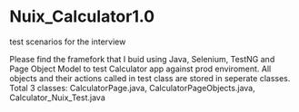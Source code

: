 # Nuix_Calculator1.0
test scenarios for the interview

Please find the framefork that I buid using Java, Selenium, TestNG and Page Object Model to test Calculator app against prod enviroment. All objects and their actions called in test class are stored in seperate classes. Total 3 classes: CalculatorPage.java, CalculatorPageObjects.java, Calculator_Nuix_Test.java
